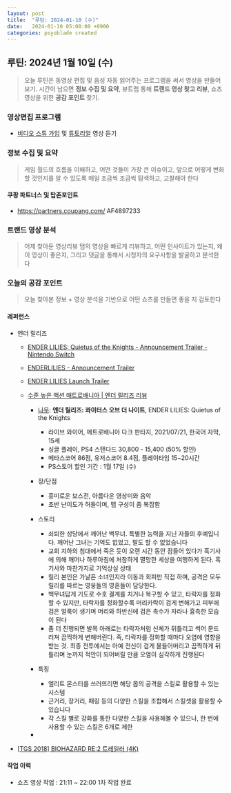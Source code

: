 ```yaml
---
layout: post
title:  "루틴: 2024-01-10 (수)"
date:   2024-01-10 05:00:00 +0900
categories: psyoblade created
---
```


## 루틴: 2024년 1월 10일 (수)

>   오늘 루틴은 동영상 편집 및 음성 자동 읽어주는 프로그램을 써서 영상을 만들어 보기. 시간이 남으면 **정보 수집 및 요약**, 뷰트랩 통해 **트랜드 영상 찾고 리뷰**, 쇼츠 영상을 위한 **공감 포인트** 찾기.

### 영상편집 프로그램

* [비디오 스튜 가입](https://vs-onlineclass.oopy.io/) 및 [튜토리얼](https://www.youtube.com/watch?v=efqGIMpaV6g) 영상 듣기

### 정보 수집 및 요약

>   게임 월드의 흐름을 이해하고, 어떤 것들이 가장 큰 이슈이고, 앞으로 어떻게 변화할 것인지를 알 수 있도록 매일 조금씩 조금씩 탐색하고, 고찰해야 한다

#### 쿠팡 파트너스 및 탑존포인트

* https://partners.coupang.com/ AF4897233

### 트랜드 영상 분석

>   어제 찾아둔 영상리뷰 탭의 영상을 빠르게 리뷰하고, 어떤 인사이트가 있는지, 왜 이 영상이 좋은지, 그리고 댓글을 통해서 시청자의 요구사항을 발굴하고 분석한다

### 오늘의 공감 포인트

>   오늘 찾아본 정보 + 영상 분석을 기반으로 어떤 쇼츠를 만들면 좋을 지 검토한다

#### 레퍼런스

* 엔더 릴리즈

  * [ENDER LILIES: Quietus of the Knights - Announcement Trailer - Nintendo Switch](https://www.youtube.com/watch?v=QZ6-34S7-mo)

  * [ENDERLILIES - Announcement Trailer](https://www.youtube.com/watch?v=0s0Vjubrr7o)

  * [ENDER LILIES Launch Trailer](https://www.youtube.com/watch?v=i2O6YbhDVsQ)

  * [수준 높은 액션 매트로배니아 | 엔더 릴리즈 리뷰](https://www.youtube.com/watch?v=8spo25fo5i0)

    * [나무](https://namu.wiki/w/ENDER%20LILIES:%20Quietus%20of%20the%20Knights): **엔더 릴리즈: 콰이터스 오브 더 나이트**, ENDER LILIES: Quietus of the Knights
      * 라이브 와이어, 메트로배니아 다크 판타지, 2021/07/21, 한국어 자막, 15세
      * 싱글 플레이, PS4 스탠다드 30,800 - 15,400 (50% 할인)
      * 메타스코어 86점, 유저스코어 8.4점, 플레이타임 15~20시간
      * PS스토어 할인 기간 : 1월 17일 (수)
    * 장/단점
      * 흥미로운 보스전, 아름다운 영상미와 음악
      * 초반 난이도가 허들이며, 맵 구성이 좀 복잡함
    * 스토리
      * 쇠퇴한 성당에서 깨어난 백무녀. 특별한 능력을 지닌 자들의 후예입니다. 깨어난 그녀는 기억도 없었고, 말도 할 수 없었습니다
      * 교회 지하의 침대에서 죽은 듯이 오랜 시간 동안 잠들어 있다가 흑기사에 의해 깨어나 하루아침에 처참하게 멸망한 세상을 여행하게 된다. 흑기사와 마찬가지로 기억상실 상태
      * 릴리 본인은 가냘픈 소녀인지라 이동과 회피만 직접 하며, 공격은 모두 릴리를 따르는 영웅들의 영혼들이 담당한다.
      * 백무녀답게 기도로 수호 결계를 치거나 복구할 수 있고, 타락자를 정화할 수 있지만, 타락자를 정화할수록 머리카락이 검게 변해가고 피부에 검은 얼룩이 생기며 머리와 하반신에 검은 촉수가 자라나 흉측한 모습이 된다
      * 좀 더 진행되면 발목 아래로는 타락자처럼 신체가 뒤틀리고 썩어 문드러져 끔찍하게 변해버린다. 즉, 타락자를 정화할 때마다 오염에 영향을 받는 것. 최종 전투에서는 아예 전신이 검게 물들어버리고 끔찍하게 뒤틀리며 눈까지 적안이 되어버릴 만큼 오염이 심각하게 진행된다

    * 특징
      * 엘리트 몬스터를 쓰러뜨리면 해당 몹의 공격을 스킬로 활용할 수 있는 시스템
      * 근거리, 장거리, 패링 등의 다양한 스킬을 조합해서 스킬셋을 활용할 수 있습니다
      * 각 스킬 별로 강화를 통한 다양한 스킬을 사용해볼 수 있으나, 한 번에 사용할 수 있는 스킬은 6개로 제한
    * 

* [[TGS 2018] BIOHAZARD RE:2 트레일러 (4K)](https://www.youtube.com/watch?v=ymwVAY9oTqw)

#### 작업 이력

* 쇼츠 영상 작업 : 21:11 ~ 22:00 1차 작업 완료